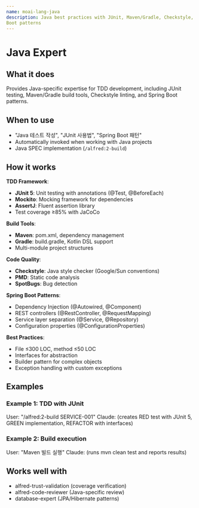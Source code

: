 ```yaml
---
name: moai-lang-java
description: Java best practices with JUnit, Maven/Gradle, Checkstyle, and Spring
Boot patterns
---
```


# Java Expert

## What it does

Provides Java-specific expertise for TDD development, including JUnit testing, Maven/Gradle build tools, Checkstyle linting, and Spring Boot patterns.

## When to use

- "Java 테스트 작성", "JUnit 사용법", "Spring Boot 패턴"
- Automatically invoked when working with Java projects
- Java SPEC implementation (`/alfred:2-build`)

## How it works

**TDD Framework**:
- **JUnit 5**: Unit testing with annotations (@Test, @BeforeEach)
- **Mockito**: Mocking framework for dependencies
- **AssertJ**: Fluent assertion library
- Test coverage ≥85% with JaCoCo

**Build Tools**:
- **Maven**: pom.xml, dependency management
- **Gradle**: build.gradle, Kotlin DSL support
- Multi-module project structures

**Code Quality**:
- **Checkstyle**: Java style checker (Google/Sun conventions)
- **PMD**: Static code analysis
- **SpotBugs**: Bug detection

**Spring Boot Patterns**:
- Dependency Injection (@Autowired, @Component)
- REST controllers (@RestController, @RequestMapping)
- Service layer separation (@Service, @Repository)
- Configuration properties (@ConfigurationProperties)

**Best Practices**:
- File ≤300 LOC, method ≤50 LOC
- Interfaces for abstraction
- Builder pattern for complex objects
- Exception handling with custom exceptions

## Examples

### Example 1: TDD with JUnit
User: "/alfred:2-build SERVICE-001"
Claude: (creates RED test with JUnit 5, GREEN implementation, REFACTOR with interfaces)

### Example 2: Build execution
User: "Maven 빌드 실행"
Claude: (runs mvn clean test and reports results)

## Works well with

- alfred-trust-validation (coverage verification)
- alfred-code-reviewer (Java-specific review)
- database-expert (JPA/Hibernate patterns)
